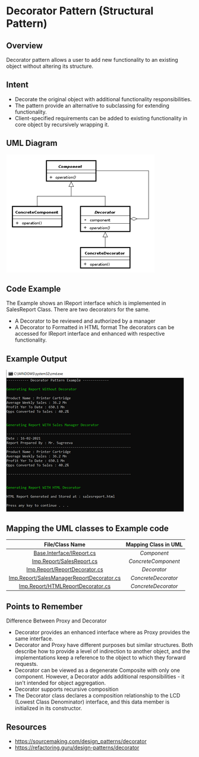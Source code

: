 # Decorator Pattern (Structural Pattern)

## Overview
Decorator pattern allows a user to add new functionality to an existing object without altering its structure.

## Intent
- Decorate the original object with additional functionality responsibilities. 
- The pattern provide an alternative to subclassing for extending functionality.
- Client-specified requirements can be added to existing functionality in core object by recursively wrapping it.

## UML Diagram
![plot](./decorator_1.png)

## Code Example
The Example shows an IReport interface which is implemented in SalesReport Class. There are two decorators for the same. 
- A Decorator to be reviewed and authorized by a manager
- A Decorator to Formatted in HTML format
The decorators can be accessed for IReport interface and enhanced with respective functionality.

## Example Output
![output](decorator_output.png)

## Mapping the UML classes to Example code
| **File/Class Name** | **Mapping Class in UML**  |
| :-----: | :-: |
|[Base.Interface/IReport.cs](./Base.Interface/IReport.cs)|*Component*|
|[Imp.Report/SalesReport.cs](./Imp.Report/SalesReport.cs)|*ConcreteComponent*|
|[Imp.Report/ReportDecorator.cs](./Imp.Report/ReportDecorator.cs)|*Decorator*|
|[Imp.Report/SalesManagerReportDecorator.cs](./Imp.Report/SalesManagerReportDecorator.cs)|*ConcreteDecorator*|
|[Imp.Report/HTMLReportDecorator.cs](./Imp.Report/HTMLReportDecorator.cs)|*ConcreteDecorator*|

## Points to Remember
Difference Between Proxy and Decorator
 - Decorator provides an enhanced interface where as Proxy provides the same interface.
- Decorator and Proxy have different purposes but similar structures. Both describe how to provide a level of indirection to another object, and the implementations keep a reference to the object to which they forward requests.
- Decorator can be viewed as a degenerate Composite with only one component. However, a Decorator adds additional responsibilities - it isn't intended for object aggregation.
- Decorator supports recursive composition
- The Decorator class declares a composition relationship to the LCD (Lowest Class Denominator) interface, and this data member is initialized in its constructor.

## Resources
- https://sourcemaking.com/design_patterns/decorator
- https://refactoring.guru/design-patterns/decorator

